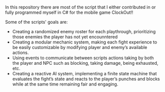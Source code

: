 In this repository there are most of the script that I either contributed in or fully programmed myself in C# for the mobile game ClockOut!!

Some of the scripts' goals are:

- Creating a randomized enemy roster for each playthrough, prioritizing those enemies the player has not yet encounntered
- Creating a modular mechanic system, making each fight experience to be easily customizable by modifying player and enemy’s available actions.
- Using events to communicate between scripts actions taking by both the player and NPC such as blocking, taking damage, being exhausted, etc.
- Creating a reactive AI system, implementing a finite state machine that evaluates the fight’s state and reacts to the player’s punches and blocks while at the same time remaining fair and engaging. 
